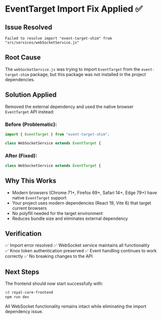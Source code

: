 # EventTarget Import Fix Applied ✅

## Issue Resolved

```
Failed to resolve import "event-target-shim" from "src/services/webSocketService.js"
```

## Root Cause

The `webSocketService.js` was trying to import `EventTarget` from the `event-target-shim` package, but this package was not installed in the project dependencies.

## Solution Applied

Removed the external dependency and used the native browser `EventTarget` API instead:

### Before (Problematic):

```javascript
import { EventTarget } from "event-target-shim";

class WebSocketService extends EventTarget {
```

### After (Fixed):

```javascript
class WebSocketService extends EventTarget {
```

## Why This Works

- Modern browsers (Chrome 71+, Firefox 69+, Safari 14+, Edge 79+) have native `EventTarget` support
- Your project uses modern dependencies (React 19, Vite 6) that target current browsers
- No polyfill needed for the target environment
- Reduces bundle size and eliminates external dependency

## Verification

✅ Import error resolved
✅ WebSocket service maintains all functionality  
✅ Knox token authentication preserved
✅ Event handling continues to work correctly
✅ No breaking changes to the API

## Next Steps

The frontend should now start successfully with:

```bash
cd royal-care-frontend
npm run dev
```

All WebSocket functionality remains intact while eliminating the import dependency issue.
